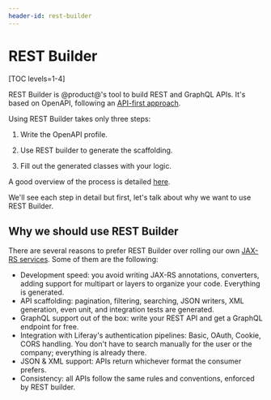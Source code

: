 ```yaml
---
header-id: rest-builder
---
```


# REST Builder

[TOC levels=1-4]

REST Builder is @product@'s tool to build REST and GraphQL APIs. It's based
on OpenAPI, following an 
[API-first approach](/docs/7-2/frameworks/-/knowledge_base/f/headless-rest-apis). 

Using REST Builder takes only three steps: 

1. Write the OpenAPI profile. 

2. Use REST builder to generate the scaffolding. 

3. Fill out the generated classes with your logic.

A good overview of the process is detailed [here](https://portal.liferay.dev/docs/7-2/appdev/-/knowledge_base/a/generating-apis-with-rest-builder).

We'll see each step in detail but first, let's talk about why we want to use
REST Builder.

## Why we should use REST Builder

There are several reasons to prefer REST Builder over rolling our own [JAX-RS
services](../03-jax/01-jaxrs-intro.markdown). Some of them are the following:

* Development speed: you avoid writing JAX-RS annotations, converters, adding
  support for multipart or layers to organize your code. Everything is generated. 
* API scaffolding: pagination, filtering, searching, JSON writers, XML
  generation, even unit, and integration tests are generated.
* GraphQL support out of the box: write your REST API and get a GraphQL endpoint
  for free.
* Integration with Liferay's authentication pipelines: Basic, OAuth, Cookie,
  CORS handling. You don't have to search manually for the user or the company;
  everything is already there.
* JSON & XML support: APIs return whichever format the consumer prefers.
* Consistency: all APIs follow the same rules and conventions, enforced by 
  REST builder.
